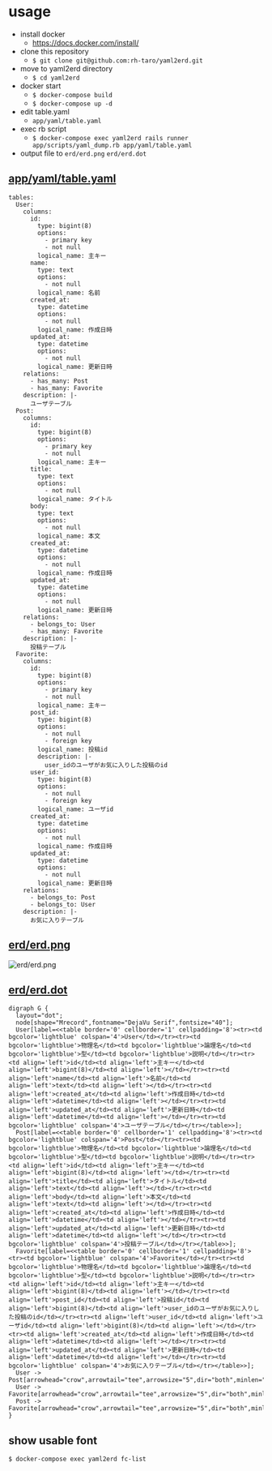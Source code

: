 # usage
- install docker
	- https://docs.docker.com/install/
- clone this repository
	- `$ git clone git@github.com:rh-taro/yaml2erd.git`
- move to yaml2erd directory
	- `$ cd yaml2erd`
- docker start
	- `$ docker-compose build`
	- `$ docker-compose up -d`
- edit table.yaml
	- `app/yaml/table.yaml`
- exec rb script
	- `$ docker-compose exec yaml2erd rails runner app/scripts/yaml_dump.rb app/yaml/table.yaml`
- output file to `erd/erd.png` `erd/erd.dot`

## [app/yaml/table.yaml](https://github.com/rh-taro/yaml2erd/blob/b1125820236b835e4a2e461b4b205d949e2094b5/app/yaml/table.yaml)
```
tables:
  User:
    columns:
      id:
        type: bigint(8)
        options:
          - primary key
          - not null
        logical_name: 主キー
      name:
        type: text
        options:
          - not null
        logical_name: 名前
      created_at:
        type: datetime
        options:
          - not null
        logical_name: 作成日時
      updated_at:
        type: datetime
        options:
          - not null
        logical_name: 更新日時
    relations:
      - has_many: Post
      - has_many: Favorite
    description: |-
      ユーザテーブル
  Post:
    columns:
      id:
        type: bigint(8)
        options:
          - primary key
          - not null
        logical_name: 主キー
      title:
        type: text
        options:
          - not null
        logical_name: タイトル
      body:
        type: text
        options:
          - not null
        logical_name: 本文
      created_at:
        type: datetime
        options:
          - not null
        logical_name: 作成日時
      updated_at:
        type: datetime
        options:
          - not null
        logical_name: 更新日時
    relations:
      - belongs_to: User
      - has_many: Favorite
    description: |-
      投稿テーブル
  Favorite:
    columns:
      id:
        type: bigint(8)
        options:
          - primary key
          - not null
        logical_name: 主キー
      post_id:
        type: bigint(8)
        options:
          - not null
          - foreign key
        logical_name: 投稿id
        description: |-
          user_idのユーザがお気に入りした投稿のid
      user_id:
        type: bigint(8)
        options:
          - not null
          - foreign key
        logical_name: ユーザid
      created_at:
        type: datetime
        options:
          - not null
        logical_name: 作成日時
      updated_at:
        type: datetime
        options:
          - not null
        logical_name: 更新日時
    relations:
      - belongs_to: Post
      - belongs_to: User
    description: |-
      お気に入りテーブル
```

## [erd/erd.png](https://github.com/rh-taro/yaml2erd/blob/b1125820236b835e4a2e461b4b205d949e2094b5/erd/erd.png)
![erd/erd.png](https://github.com/rh-taro/yaml2erd/blob/sample/for_readme/erd/erd.png)

## [erd/erd.dot](https://github.com/rh-taro/yaml2erd/blob/b1125820236b835e4a2e461b4b205d949e2094b5/erd/erd.dot)
```
digraph G {
  layout="dot";
  node[shape="Mrecord",fontname="DejaVu Serif",fontsize="40"];
  User[label=<<table border='0' cellborder='1' cellpadding='8'><tr><td bgcolor='lightblue' colspan='4'>User</td></tr><tr><td bgcolor='lightblue'>物理名</td><td bgcolor='lightblue'>論理名</td><td bgcolor='lightblue'>型</td><td bgcolor='lightblue'>説明</td></tr><tr><td align='left'>id</td><td align='left'>主キー</td><td align='left'>bigint(8)</td><td align='left'></td></tr><tr><td align='left'>name</td><td align='left'>名前</td><td align='left'>text</td><td align='left'></td></tr><tr><td align='left'>created_at</td><td align='left'>作成日時</td><td align='left'>datetime</td><td align='left'></td></tr><tr><td align='left'>updated_at</td><td align='left'>更新日時</td><td align='left'>datetime</td><td align='left'></td></tr><tr><td bgcolor='lightblue' colspan='4'>ユーザテーブル</td></tr></table>>];
  Post[label=<<table border='0' cellborder='1' cellpadding='8'><tr><td bgcolor='lightblue' colspan='4'>Post</td></tr><tr><td bgcolor='lightblue'>物理名</td><td bgcolor='lightblue'>論理名</td><td bgcolor='lightblue'>型</td><td bgcolor='lightblue'>説明</td></tr><tr><td align='left'>id</td><td align='left'>主キー</td><td align='left'>bigint(8)</td><td align='left'></td></tr><tr><td align='left'>title</td><td align='left'>タイトル</td><td align='left'>text</td><td align='left'></td></tr><tr><td align='left'>body</td><td align='left'>本文</td><td align='left'>text</td><td align='left'></td></tr><tr><td align='left'>created_at</td><td align='left'>作成日時</td><td align='left'>datetime</td><td align='left'></td></tr><tr><td align='left'>updated_at</td><td align='left'>更新日時</td><td align='left'>datetime</td><td align='left'></td></tr><tr><td bgcolor='lightblue' colspan='4'>投稿テーブル</td></tr></table>>];
  Favorite[label=<<table border='0' cellborder='1' cellpadding='8'><tr><td bgcolor='lightblue' colspan='4'>Favorite</td></tr><tr><td bgcolor='lightblue'>物理名</td><td bgcolor='lightblue'>論理名</td><td bgcolor='lightblue'>型</td><td bgcolor='lightblue'>説明</td></tr><tr><td align='left'>id</td><td align='left'>主キー</td><td align='left'>bigint(8)</td><td align='left'></td></tr><tr><td align='left'>post_id</td><td align='left'>投稿id</td><td align='left'>bigint(8)</td><td align='left'>user_idのユーザがお気に入りした投稿のid</td></tr><tr><td align='left'>user_id</td><td align='left'>ユーザid</td><td align='left'>bigint(8)</td><td align='left'></td></tr><tr><td align='left'>created_at</td><td align='left'>作成日時</td><td align='left'>datetime</td><td align='left'></td></tr><tr><td align='left'>updated_at</td><td align='left'>更新日時</td><td align='left'>datetime</td><td align='left'></td></tr><tr><td bgcolor='lightblue' colspan='4'>お気に入りテーブル</td></tr></table>>];
  User -> Post[arrowhead="crow",arrowtail="tee",arrowsize="5",dir="both",minlen="5",penwidth="10"];
  User -> Favorite[arrowhead="crow",arrowtail="tee",arrowsize="5",dir="both",minlen="5",penwidth="10"];
  Post -> Favorite[arrowhead="crow",arrowtail="tee",arrowsize="5",dir="both",minlen="5",penwidth="10"];
}
```

## show usable font
`$ docker-compose exec yaml2erd fc-list`
